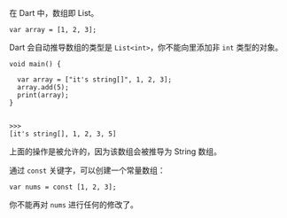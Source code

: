 在 Dart 中，数组即 List。

```
var array = [1, 2, 3];
```

Dart 会自动推导数组的类型是 `List<int>`，你不能向里添加非 `int` 类型的对象。

```
void main() {

  var array = ["it's string[]", 1, 2, 3];
  array.add(5);
  print(array);
}


>>>
[it's string[], 1, 2, 3, 5]
```

上面的操作是被允许的，因为该数组会被推导为 String 数组。

通过 `const` 关键字，可以创建一个常量数组：

```
var nums = const [1, 2, 3];
```

你不能再对 `nums` 进行任何的修改了。